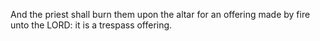 And the priest shall burn them upon the altar for an offering made by fire unto the LORD: it is a trespass offering.
